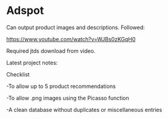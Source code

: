 # Adspot


Can output product images and descriptions. Followed:

https://www.youtube.com/watch?v=WJBs0zKGqH0

Required jtds download from video.









Latest project notes:

Checklist

-To allow up to 5 product recommendations

-To allow .png images using the Picasso function

-A clean database without duplicates or miscellaneous entries








 
